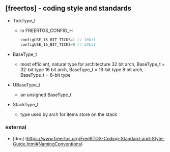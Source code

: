 ## [freertos] - coding style and standards


* TickType_t
    - in FREERTOS_CONFIG_H
        ```c
        configUSE_16_BIT_TICKS=1 // 16bit
        configUSE_16_BIT_TICKS=0 // 32bit
        ```

* BaseType_t
    - most efficient, natural type for architecture
        32 bit arch, BaseType_t = 32-bit type
        16 bit arch, BaseType_t = 16-bit type
        8 bit arch, BaseType_t = 8-bit type
* UBaseType_t
    - an unsigned BaseType_t
* StackType_t
    - type used by arch for items store on the stack

### external
* [doc] (https://www.freertos.org/FreeRTOS-Coding-Standard-and-Style-Guide.html#NamingConventions)

